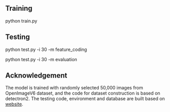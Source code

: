 ## Training

python train.py

## Testing

python test.py -i 30 -m feature_coding

python test.py -i 30 -m evaluation

## Acknowledgement

The model is trained with randomly selected 50,000 images from OpenImageV6 dataset, and the code for dataset construction is based on detectron2. The testing code, environment and database are built based on [website](https://github.com/Image-Processing-Systems-Laboratory/VCM_EE1.2_P-layer_feature_map_anchor_generation_137th_MPEG-VCM). 
